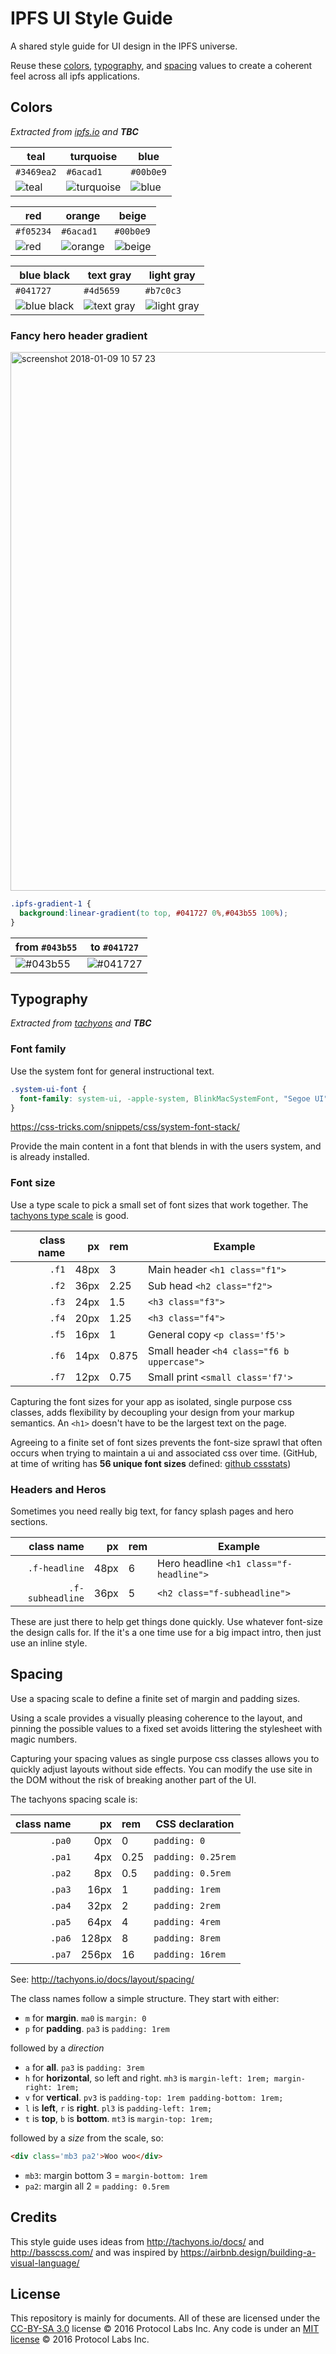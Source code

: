 # IPFS UI Style Guide

A shared style guide for UI design in the IPFS universe.

Reuse these [colors](#colors), [typography](#typography), and [spacing](#spacing) values to create a coherent feel across all ipfs applications.

## Colors

_Extracted from [ipfs.io] and **TBC**_

| teal       | turquoise | blue      |
|------------|-----------|-----------|
| `#3469ea2` | `#6acad1` | `#00b0e9` |
| <img title='teal' src='http://swatches.now.sh/?color=%23469ea2'/> | <img title='turquoise' src='http://swatches.now.sh/?color=%236acad1'/> | <img title='blue' src='http://swatches.now.sh/?color=%2300b0e9'/>

| red        | orange    | beige     |
|------------|-----------|-----------|
| `#f05234`  | `#6acad1` | `#00b0e9` |
| <img title='red' src='http://swatches.now.sh/?color=%23f05234'/> | <img title='orange' src='http://swatches.now.sh/?color=%23f59223'/> | <img title='beige' src='http://swatches.now.sh/?color=%23ffe5ca'/>


| blue black | text gray  | light gray |
|------------|------------|------------|
| `#041727`  | `#4d5659`  | `#b7c0c3`  |
| <img title='blue black' src='http://swatches.now.sh/?color=%23041727'/> | <img title='text gray' src='http://swatches.now.sh/?color=%234d5659'/> | <img title='light gray' src='http://swatches.now.sh/?color=%23b7c0c3'/>

### Fancy hero header gradient

<img width="862" alt="screenshot 2018-01-09 10 57 23" src="https://user-images.githubusercontent.com/58871/34717721-e58d733c-f52b-11e7-8996-b3256ff47b74.png">

```css
.ipfs-gradient-1 {
  background:linear-gradient(to top, #041727 0%,#043b55 100%);
}
```


| from `#043b55`| to `#041727` |
|------|----|
| ![#043b55](http://swatches.now.sh?color=%23043b55) | ![#041727](http://swatches.now.sh?color=%23041727)


## Typography

_Extracted from [tachyons] and **TBC**_

### Font family

Use the system font for general instructional text.

```css
.system-ui-font {
  font-family: system-ui, -apple-system, BlinkMacSystemFont, "Segoe UI", Roboto, Helvetica, Arial, sans-serif, "Apple Color Emoji", "Segoe UI Emoji", "Segoe UI Symbol";
}
```
https://css-tricks.com/snippets/css/system-font-stack/

Provide the main content in a font that blends in with the users system, and is already installed.

### Font size

Use a type scale to pick a small set of font sizes that work together. The [tachyons type scale] is good.

| class name | px   | rem    | Example
| ----------:|-----:|:-------|----------
|      `.f1` | 48px | 3      | Main header `<h1 class="f1">`
|      `.f2` | 36px | 2.25   | Sub head `<h2 class="f2">`
|      `.f3` | 24px | 1.5    | `<h3 class="f3">`
|      `.f4` | 20px | 1.25   | `<h3 class="f4">`
|      `.f5` | 16px | 1      | General copy `<p class='f5'>`
|      `.f6` | 14px | 0.875  | Small header `<h4 class="f6 b uppercase">`
|      `.f7` | 12px | 0.75   | Small print `<small class='f7'>`

Capturing the font sizes for your app as isolated, single purpose css classes, adds flexibility by decoupling your design from your markup semantics. An `<h1>` doesn't have to be the largest text on the page.

Agreeing to a finite set of font sizes prevents the font-size sprawl that often occurs when trying to maintain a ui and associated css over time. (GitHub, at time of writing has **56 unique font sizes** defined: [github cssstats](http://cssstats.com/stats?url=http%3A%2F%2Fgithub.com&ua=Browser%20Default))

### Headers and Heros

Sometimes you need really big text, for fancy splash pages and hero sections.

| class name       | px   | rem  | Example
| ----------------:|-----:|:-----|----------
| `.f-headline`    | 48px | 6    | Hero headline `<h1 class="f-headline">`
| `.f-subheadline` | 36px | 5    | `<h2 class="f-subheadline">`

These are just there to help get things done quickly. Use whatever font-size the design calls for. If the it's a one time use for a big impact intro, then just use an inline style.

## Spacing

Use a spacing scale to define a finite set of margin and padding sizes.

Using a scale provides a visually pleasing coherence to the layout, and pinning the possible values to a fixed set avoids littering the stylesheet with magic numbers.

Capturing your spacing values as single purpose css classes allows you to quickly adjust layouts without side effects. You can modify the use site in the DOM without the risk of breaking another part of the UI.

The tachyons spacing scale is:

| class name  | px   | rem   | CSS declaration
| -----------:|-----:|:------|--------------------
|      `.pa0` |   0px | 0    | `padding: 0`
|      `.pa1` |   4px | 0.25 | `padding: 0.25rem`
|      `.pa2` |   8px | 0.5  | `padding: 0.5rem`
|      `.pa3` |  16px | 1    | `padding: 1rem`
|      `.pa4` |  32px | 2    | `padding: 2rem`
|      `.pa5` |  64px | 4    | `padding: 4rem`
|      `.pa6` | 128px | 8    | `padding: 8rem`
|      `.pa7` | 256px | 16   | `padding: 16rem`

See: http://tachyons.io/docs/layout/spacing/

The class names follow a simple structure. They start with either:

- `m` for **margin**. `ma0` is `margin: 0`
- `p` for **padding**. `pa3` is `padding: 1rem`

followed by a _direction_

- `a` for **all**. `pa3` is `padding: 3rem`
- `h` for **horizontal**, so left and right. `mh3` is `margin-left: 1rem; margin-right: 1rem;`
- `v` for **vertical**. `pv3` is `padding-top: 1rem padding-bottom: 1rem;`
- `l` is **left**, `r` is **right**. `pl3` is `padding-left: 1rem;`
- `t` is **top**, `b` is **bottom**. `mt3` is `margin-top: 1rem;`

followed by a _size_ from the scale, so:

```html
<div class='mb3 pa2'>Woo woo</div>
```

- `mb3`: margin bottom 3 = `margin-bottom: 1rem`
- `pa2`: margin all 2 = `padding: 0.5rem`

## Credits

This style guide uses ideas from http://tachyons.io/docs/ and http://basscss.com/ and was inspired by https://airbnb.design/building-a-visual-language/

## License

This repository is mainly for documents. All of these are licensed under the [CC-BY-SA 3.0](https://ipfs.io/ipfs/QmVreNvKsQmQZ83T86cWSjPu2vR3yZHGPm5jnxFuunEB9u) license © 2016 Protocol Labs Inc. Any code is under an [MIT license](LICENSE) © 2016 Protocol Labs Inc.

[ipfs.io]: https://ipfs.io
[tachyons]: http://tachyons.io
[tachyons type scale]: http://tachyons.io/docs/typography/scale/
